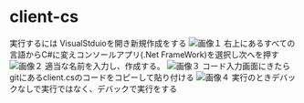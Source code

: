 # client-cs
実行するには
VisualStduioを開き新規作成をする
![画像１](https://drive.google.com/file/d/1YhGIL0RFDf_QiNCguNQu5hfTGrGosjc5/view?usp=drive_link)
右上にあるすべての言語からC#に変えコンソールアプリ(.Net FrameWork)を選択し次へを押す
![画像２](https://drive.google.com/file/d/11eHKreaekbl2ntmafxWdJylNH6LaAwkm/view?usp=drive_link)
適当な名前を入力し、作成する。
![画像３](https://drive.google.com/file/d/1CKdSbApBvtp6XjUvOEdHwpRG10rbaiFH/view?usp=drive_link)
コード入力画面にきたらgitにあるclient.csのコードをコピーして貼り付ける
![画像４](https://drive.google.com/file/d/10-ZREB05J8xMU_pXRhZGNFIz3mVf7SEg/view?usp=drive_link)
実行のときデバックなしで実行ではなく、デバックで実行をする
